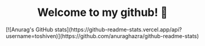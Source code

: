 <div id="header" align="center">
   <h1>Welcome to my github! 👋</h1>
</div>
[![Anurag's GitHub stats](https://github-readme-stats.vercel.app/api?username=toshiven)](https://github.com/anuraghazra/github-readme-stats)


<!--
**Toshiven/Toshiven** is a ✨ _special_ ✨ repository because its `README.md` (this file) appears on your GitHub profile.

Here are some ideas to get you started:

- 🔭 I’m currently working on ...
- 🌱 I’m currently learning ...
- 👯 I’m looking to collaborate on ...
- 🤔 I’m looking for help with ...
- 💬 Ask me about ...
- 📫 How to reach me: ...
- 😄 Pronouns: ...
- ⚡ Fun fact: ...
-->
